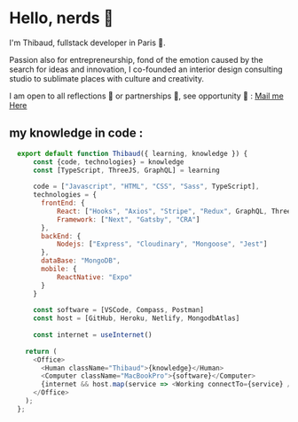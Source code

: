 # Hello, nerds 👋

I'm Thibaud, fullstack developer in Paris 🥐.

Passion also for entrepreneurship, fond of the emotion caused by the search for ideas and innovation, I co-founded an interior design consulting studio to sublimate places with culture and creativity.

I am open to all reflections 🤔 or partnerships 🤝, see opportunity 🚀 : [Mail me Here](thibaudfaurevincent@gmail.com)


## my knowledge in code :
```javascript
  export default function Thibaud({ learning, knowledge }) {
      const {code, technologies} = knowledge
      const [TypeScript, ThreeJS, GraphQL] = learning
      
      code = ["Javascript", "HTML", "CSS", "Sass", TypeScript],
      technologies = {
        frontEnd: {
            React: ["Hooks", "Axios", "Stripe", "Redux", GraphQL, ThreeJS],
            Framework: ["Next", "Gatsby", "CRA"]
        },
        backEnd: {
            Nodejs: ["Express", "Cloudinary", "Mongoose", "Jest"]
        },
        dataBase: "MongoDB",
        mobile: {
            ReactNative: "Expo"
        }
      }
      
      const software = [VSCode, Compass, Postman]
      const host = [GitHub, Heroku, Netlify, MongodbAtlas]
      
      const internet = useInternet()
      
    return (
      <Office>
        <Human className="Thibaud">{knowledge}</Human>
        <Computer className="MacBookPro">{software}</Computer>
        {internet && host.map(service => <Working connectTo={service} />)}
      </Office>
    );
  };
```
